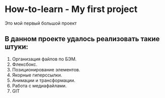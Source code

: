 # How-to-learn - My first project

Это мой первый большой проект

## **В данном проекте удалось реализовать такие штуки:**
1. Организация файлов по БЭМ.
2. Флексбокс.
3. Позиционирование элементов.
4. Якорные гиперссылки.
5. Анимации и трансформации.
6. Работа с медиафайлами.
7. GIT
